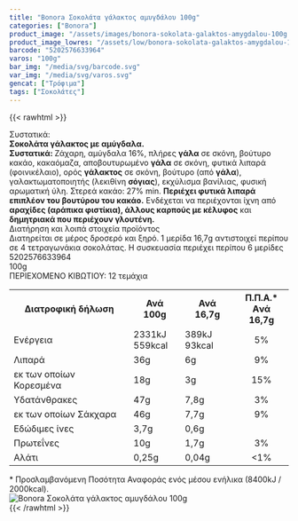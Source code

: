 ```yaml
---
title: "Bonora Σοκολάτα γάλακτος αμυγδάλου 100g"
categories: ["Bonora"]
product_image: "/assets/images/bonora-sokolata-galaktos-amygdalou-100g.jpg"
product_image_lowres: "/assets/low/bonora-sokolata-galaktos-amygdalou-100g.jpg"
barcode: "5202576633964"
varos: "100g"
bar_img: "/media/svg/barcode.svg"
var_img: "/media/svg/varos.svg"
gencat: ["Τρόφιμα"]
tags: ["Σοκολάτες"]
---
```

{{< rawhtml >}}

<div class="sload118"><div class="product"><div id="sistatika">Συστατικά:</div><div class="alltext"><strong>Σοκολάτα γάλακτος με αμύγδαλα.<br>Συστατικά: </strong>Ζάχαρη, αμύγδαλα 16%, πλήρες <strong>γάλα</strong> σε σκόνη, βούτυρο κακάο, κακαόμαζα, αποβουτυρωμένο <strong>γάλα</strong> σε σκόνη, φυτικά λιπαρά (φοινικέλαιο), ορός <strong>γάλακτος</strong> σε σκόνη, βούτυρο (από <strong>γάλα</strong>), γαλακτωματοποιητής (λεκιθίνη <strong>σόγιας</strong>), εκχύλισμα βανίλιας, φυσική αρωματική ύλη. Στερεά κακάο: 27% min. <strong>Περιέχει φυτικά λιπαρά επιπλέον του βουτύρου του κακάο.</strong> Ενδέχεται να περιέχονται ίχνη από <strong>αραχίδες (αράπικα φιστίκια), άλλους καρπούς με κέλυφος</strong> και <strong>δημητριακά που περιέχουν γλουτένη.</strong></div><div id="loipa">Διατήρηση και λοιπά στοιχεία προϊόντος</div><div class="alltext">Διατηρείται σε μέρος δροσερό και ξηρό. 1 μερίδα 16,7g αντιστοιχεί περίπου σε 4 τετραγωνάκια σοκολάτας. H συσκευασία περιέχει περίπου 6 μερίδες</div><div id="barcode"><div id="barimage1"></div><span id="bartext">5202576633964</span></div><div id="varos"><div id="varosimage1"></div><span id="varostext">100g</span></div><div id="kivotio">ΠΕΡΙΕΧΟΜΕΝΟ ΚΙΒΩΤΙΟΥ: 12 τεμάχια</div><table id="diatable"><tbody><tr><th>Διατροφική δήλωση</th><th>Ανά 100g</th><th>Ανά 16,7g</th><th>Π.Π.Α.*<br>Aνά 16,7g</th></tr><tr><td class="texr2">Ενέργεια</td><td class="texr">2331kJ<br>559kcal</td><td class="texr">389kJ<br>93kcal</td><td class="texr" style="text-align:center">5%</td></tr><tr><td class="texr2">Λιπαρά</td><td class="texr">36g</td><td class="texr">6g</td><td class="texr" style="text-align:center">9%</td></tr><tr><td class="gray">εκ των οποίων Κορεσµένα</td><td class="gray2">18g</td><td class="gray2">3g</td><td class="gray2" style="text-align:center">15%</td></tr><tr><td class="texr2">Yδατάνθρακες</td><td class="texr">47g</td><td class="texr">7,8g</td><td class="texr" style="text-align:center">3%</td></tr><tr><td class="gray">εκ των οποίων Σάκχαρα</td><td class="gray2">46g</td><td class="gray2">7,7g</td><td class="gray2" style="text-align:center">9%</td></tr><tr><td class="texr2">Eδώδιμες ίνες</td><td class="texr">3,7g</td><td class="texr">0,6g</td><td class="texr" style="text-align:center">&nbsp;</td></tr><tr><td class="texr2">Πρωτεΐνες</td><td class="texr">10g</td><td class="texr">1,7g</td><td class="texr" style="text-align:center">3%</td></tr><tr><td class="texr2">Αλάτι</td><td class="texr">0,25g</td><td class="texr">0,04g</td><td class="texr" style="text-align:center">&lt;1%</td></tr></tbody></table><div class="alltext">* Προσλαμβανόμενη Ποσότητα Αναφοράς ενός μέσου ενήλικα (8400kJ / 2000kcal).</div><div class="pimg"><img alt="Bonora Σοκολάτα γάλακτος αμυγδάλου 100g" title="Bonora Σοκολάτα γάλακτος αμυγδάλου 100g" src="/assets/images/bonora-sokolata-galaktos-amygdalou-100g.jpg"></div></div></div>
{{< /rawhtml >}}


